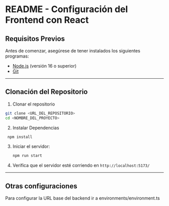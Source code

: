 # README - Configuración del Frontend con React

## Requisitos Previos

Antes de comenzar, asegúrese de tener instalados los siguientes programas:

- [Node.js](https://nodejs.org/) (versión 16 o superior)
- [Git](https://git-scm.com/)

---

## Clonación del Repositorio

1. Clonar el repositorio
  ```sh
  git clone <URL_DEL_REPOSITORIO>
  cd <NOMBRE_DEL_PROYECTO>
   ```

2. Instalar Dependencias
  ```sh
   npm install
   ```

3. Iniciar el servidor:
   ```sh
   npm run start
   ```

2. Verifica que el servidor esté corriendo en `http://localhost:5173/`

---

## Otras configuraciones

Para configurar la URL base del backend ir a environments/environment.ts

